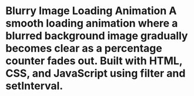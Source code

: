 # Blurry Image Loading Animation    A smooth loading animation where a blurred background image gradually becomes clear as a percentage counter fades out. Built with HTML, CSS, and JavaScript using filter and setInterval.
